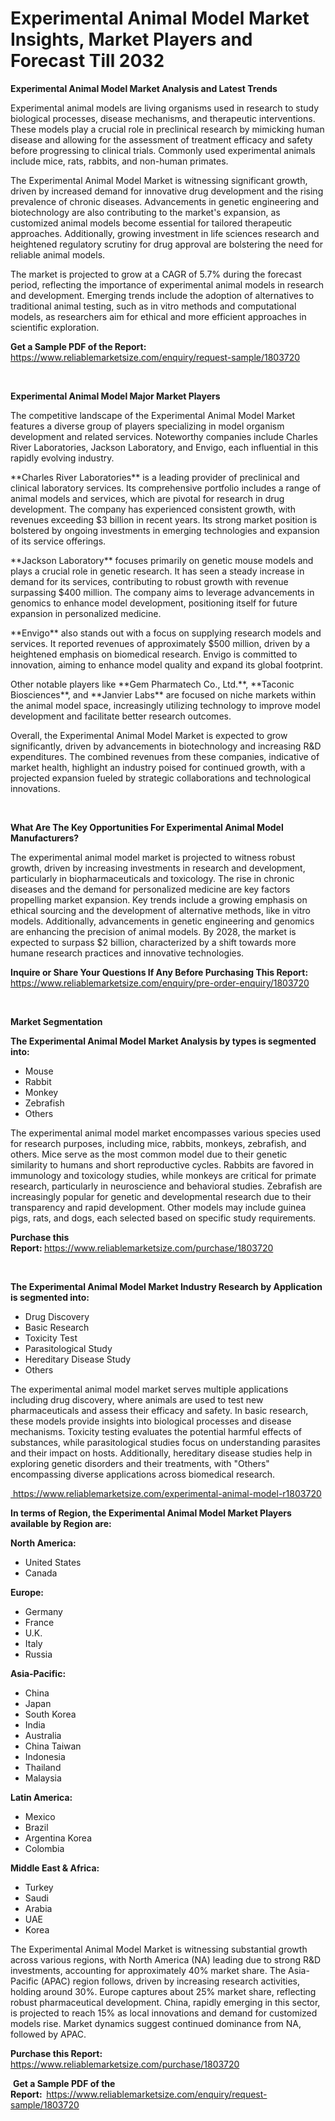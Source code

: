 <p><h1>Experimental Animal Model Market Insights, Market Players and Forecast Till 2032</h1></p><p><strong>Experimental Animal Model Market Analysis and Latest Trends</strong></p>
<p><p>Experimental animal models are living organisms used in research to study biological processes, disease mechanisms, and therapeutic interventions. These models play a crucial role in preclinical research by mimicking human disease and allowing for the assessment of treatment efficacy and safety before progressing to clinical trials. Commonly used experimental animals include mice, rats, rabbits, and non-human primates.</p><p>The Experimental Animal Model Market is witnessing significant growth, driven by increased demand for innovative drug development and the rising prevalence of chronic diseases. Advancements in genetic engineering and biotechnology are also contributing to the market's expansion, as customized animal models become essential for tailored therapeutic approaches. Additionally, growing investment in life sciences research and heightened regulatory scrutiny for drug approval are bolstering the need for reliable animal models.</p><p>The market is projected to grow at a CAGR of 5.7% during the forecast period, reflecting the importance of experimental animal models in research and development. Emerging trends include the adoption of alternatives to traditional animal testing, such as in vitro methods and computational models, as researchers aim for ethical and more efficient approaches in scientific exploration.</p></p>
<p><strong>Get a Sample PDF of the Report:&nbsp;</strong> <a href="https://www.reliablemarketsize.com/enquiry/request-sample/1803720?utm_campaign=3166&utm_medium=2&utm_source=Github&utm_content=ia&utm_term=13042025&utm_id=experimental-animal-model">https://www.reliablemarketsize.com/enquiry/request-sample/1803720</a></p>
<p>&nbsp;</p>
<p><strong>Experimental Animal Model Major Market Players</strong></p>
<p><p>The competitive landscape of the Experimental Animal Model Market features a diverse group of players specializing in model organism development and related services. Noteworthy companies include Charles River Laboratories, Jackson Laboratory, and Envigo, each influential in this rapidly evolving industry.</p><p>**Charles River Laboratories** is a leading provider of preclinical and clinical laboratory services. Its comprehensive portfolio includes a range of animal models and services, which are pivotal for research in drug development. The company has experienced consistent growth, with revenues exceeding $3 billion in recent years. Its strong market position is bolstered by ongoing investments in emerging technologies and expansion of its service offerings.</p><p>**Jackson Laboratory** focuses primarily on genetic mouse models and plays a crucial role in genetic research. It has seen a steady increase in demand for its services, contributing to robust growth with revenue surpassing $400 million. The company aims to leverage advancements in genomics to enhance model development, positioning itself for future expansion in personalized medicine.</p><p>**Envigo** also stands out with a focus on supplying research models and services. It reported revenues of approximately $500 million, driven by a heightened emphasis on biomedical research. Envigo is committed to innovation, aiming to enhance model quality and expand its global footprint.</p><p>Other notable players like **Gem Pharmatech Co., Ltd.**, **Taconic Biosciences**, and **Janvier Labs** are focused on niche markets within the animal model space, increasingly utilizing technology to improve model development and facilitate better research outcomes.</p><p>Overall, the Experimental Animal Model Market is expected to grow significantly, driven by advancements in biotechnology and increasing R&D expenditures. The combined revenues from these companies, indicative of market health, highlight an industry poised for continued growth, with a projected expansion fueled by strategic collaborations and technological innovations.</p></p>
<p>&nbsp;</p>
<p><strong>What Are The Key Opportunities For Experimental Animal Model Manufacturers?</strong></p>
<p><p>The experimental animal model market is projected to witness robust growth, driven by increasing investments in research and development, particularly in biopharmaceuticals and toxicology. The rise in chronic diseases and the demand for personalized medicine are key factors propelling market expansion. Key trends include a growing emphasis on ethical sourcing and the development of alternative methods, like in vitro models. Additionally, advancements in genetic engineering and genomics are enhancing the precision of animal models. By 2028, the market is expected to surpass $2 billion, characterized by a shift towards more humane research practices and innovative technologies.</p></p>
<p><strong>Inquire or Share Your Questions If Any Before Purchasing This Report:</strong> <a href="https://www.reliablemarketsize.com/enquiry/pre-order-enquiry/1803720?utm_campaign=3166&utm_medium=2&utm_source=Github&utm_content=ia&utm_term=13042025&utm_id=experimental-animal-model">https://www.reliablemarketsize.com/enquiry/pre-order-enquiry/1803720</a></p>
<p>&nbsp;</p>
<p><strong>Market Segmentation</strong></p>
<p><strong>The Experimental Animal Model Market Analysis by types is segmented into:</strong></p>
<p><ul><li>Mouse</li><li>Rabbit</li><li>Monkey</li><li>Zebrafish</li><li>Others</li></ul></p>
<p><p>The experimental animal model market encompasses various species used for research purposes, including mice, rabbits, monkeys, zebrafish, and others. Mice serve as the most common model due to their genetic similarity to humans and short reproductive cycles. Rabbits are favored in immunology and toxicology studies, while monkeys are critical for primate research, particularly in neuroscience and behavioral studies. Zebrafish are increasingly popular for genetic and developmental research due to their transparency and rapid development. Other models may include guinea pigs, rats, and dogs, each selected based on specific study requirements.</p></p>
<p><strong>Purchase this Report:&nbsp;</strong><a href="https://www.reliablemarketsize.com/purchase/1803720?utm_campaign=3166&utm_medium=2&utm_source=Github&utm_content=ia&utm_term=13042025&utm_id=experimental-animal-model">https://www.reliablemarketsize.com/purchase/1803720</a></p>
<p>&nbsp;</p>
<p><strong>The Experimental Animal Model Market Industry Research by Application is segmented into:</strong></p>
<p><ul><li>Drug Discovery</li><li>Basic Research</li><li>Toxicity Test</li><li>Parasitological Study</li><li>Hereditary Disease Study</li><li>Others</li></ul></p>
<p><p>The experimental animal model market serves multiple applications including drug discovery, where animals are used to test new pharmaceuticals and assess their efficacy and safety. In basic research, these models provide insights into biological processes and disease mechanisms. Toxicity testing evaluates the potential harmful effects of substances, while parasitological studies focus on understanding parasites and their impact on hosts. Additionally, hereditary disease studies help in exploring genetic disorders and their treatments, with "Others" encompassing diverse applications across biomedical research.</p></p>
<p><a href="https://www.reliablemarketsize.com/experimental-animal-model-r1803720?utm_campaign=3166&utm_medium=2&utm_source=Github&utm_content=ia&utm_term=13042025&utm_id=experimental-animal-model">&nbsp;https://www.reliablemarketsize.com/experimental-animal-model-r1803720</a></p>
<p><strong>In terms of Region, the Experimental Animal Model Market Players available by Region are:</strong></p>
<p>
    <p> <strong> North America: </strong>
        <ul>
            <li>United States</li>
            <li>Canada</li>
        </ul>
        </p> 
    <p> <strong> Europe: </strong>
        <ul>
            <li>Germany</li>
            <li>France</li>
            <li>U.K.</li>
            <li>Italy</li>
            <li>Russia</li>
        </ul>
        </p> 
    <p> <strong> Asia-Pacific: </strong>
        <ul>
            <li>China</li>
            <li>Japan</li>
            <li>South Korea</li>
            <li>India</li>
            <li>Australia</li>
            <li>China Taiwan</li>
            <li>Indonesia</li>
            <li>Thailand</li>
            <li>Malaysia</li>
        </ul>
        </p> 
    <p> <strong> Latin America: </strong>
        <ul>
            <li>Mexico</li>
            <li>Brazil</li>
            <li>Argentina Korea</li>
            <li>Colombia</li>
        </ul>
        </p> 
    <p> <strong> Middle East & Africa: </strong>
        <ul>
            <li>Turkey</li>
            <li>Saudi</li>
            <li>Arabia</li>
            <li>UAE</li>
            <li>Korea</li>
        </ul>
    </p>
    </p>
<p><p>The Experimental Animal Model Market is witnessing substantial growth across various regions, with North America (NA) leading due to strong R&D investments, accounting for approximately 40% market share. The Asia-Pacific (APAC) region follows, driven by increasing research activities, holding around 30%. Europe captures about 25% market share, reflecting robust pharmaceutical development. China, rapidly emerging in this sector, is projected to reach 15% as local innovations and demand for customized models rise. Market dynamics suggest continued dominance from NA, followed by APAC.</p></p>
<p><strong>Purchase this Report: </strong><a href="https://www.reliablemarketsize.com/purchase/1803720?utm_campaign=3166&utm_medium=2&utm_source=Github&utm_content=ia&utm_term=13042025&utm_id=experimental-animal-model">https://www.reliablemarketsize.com/purchase/1803720</a></p>
<p>&nbsp;<strong>Get a Sample PDF of the Report:&nbsp;&nbsp;</strong><a href="https://www.reliablemarketsize.com/enquiry/request-sample/1803720?utm_campaign=3166&utm_medium=2&utm_source=Github&utm_content=ia&utm_term=13042025&utm_id=experimental-animal-model">https://www.reliablemarketsize.com/enquiry/request-sample/1803720</a></p>
<p><strong></strong></p>
<p><p></p><p></p><p></p></p>